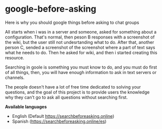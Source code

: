 # google-before-asking
Here is why you should google things before asking to chat groups

All starts when i was in a server and someone, asked for something about a configuration. That's normal, then peson B responses with a screenshot of the wiki, but the user still not undesrtanding what to do. After that, another person C, sended a screenshot of the screenshot where a part of text says what he needs to do. Then he asked for wiki, and then i started creating this resource. 

Searching in goole is something you must know to do, and you must do first of all things, then, you will have enough information to ask in text servers or channels. 

The people doesn't have a lot of free time dedicated to solving your questions, and the goal of this project is to provide users the knowledge why they can't go to ask all questions without searching first.


**Available languages**
- English (Default https://searchbeforeasking.online)
- Spanish (https://searchbeforeasking.online/es)